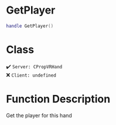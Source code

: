 # GetPlayer
```lua
handle GetPlayer()
```
# Class
✔️ `Server: CPropVRHand`  
❌ `Client: undefined`  

# Function Description
Get the player for this hand
